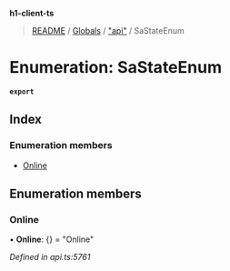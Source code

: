 **h1-client-ts**

> [README](../README.md) / [Globals](../globals.md) / ["api"](../modules/_api_.md) / SaStateEnum

# Enumeration: SaStateEnum

**`export`** 

## Index

### Enumeration members

* [Online](_api_.sastateenum.md#online)

## Enumeration members

### Online

•  **Online**: {} = "Online"

*Defined in api.ts:5761*
